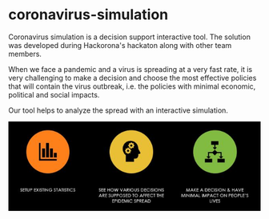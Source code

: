 # coronavirus-simulation
Coronavirus simulation is a decision support interactive tool. The solution was developed during Hackorona's hackaton along with other team members.

When we face a pandemic and a virus is spreading at a very fast rate, it is very challenging to make a decision and choose the most effective policies that will contain the virus outbreak, i.e. the policies with minimal economic, political and social impacts.

Our tool helps to analyze the spread with an interactive simulation.

![img](/img/sim.jpg)
